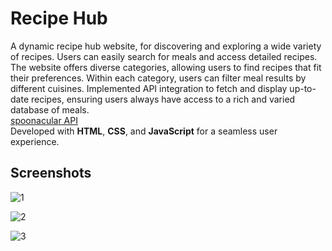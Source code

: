 # Recipe Hub
A dynamic recipe hub website, for discovering and exploring a wide variety of recipes. Users can easily search for meals and access detailed recipes.
The website offers diverse categories, allowing users to find recipes that fit their preferences. Within each category, users can filter meal results by different cuisines. Implemented API integration to fetch and display up-to-date recipes, ensuring users always have access to a rich and varied database of meals.\
[spoonacular API](https://spoonacular.com/food-api/)\
Developed with **HTML**, **CSS**, and **JavaScript** for a seamless user experience.

## Screenshots
![1](https://github.com/user-attachments/assets/e3b401c6-36ee-4c40-a216-59b8101871ad)

![2](https://github.com/user-attachments/assets/f1b17a24-4702-4edb-9251-06bee9d45e71)

![3](https://github.com/user-attachments/assets/15eda925-7f7e-40ca-ac50-c14af504afe7)


